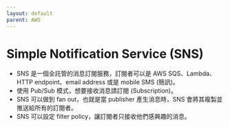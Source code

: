 ```yaml
---
layout: default
parent: AWS
---
```


# Simple Notification Service (SNS)

- SNS 是一個全託管的消息訂閱服務，訂閱者可以是 AWS SQS、Lambda、HTTP endpoint、email address 或是 mobile SMS (簡訊)。
- 使用 Pub/Sub 模式，想要接收消息請訂閱 (Subscription)。
- SNS 可以做到 fan out，也就是當 publisher 產生消息時，SNS 會將其複製並推送給所有的訂閱者。
- SNS 可以設定 filter policy，讓訂閱者只接收他們感興趣的消息。
